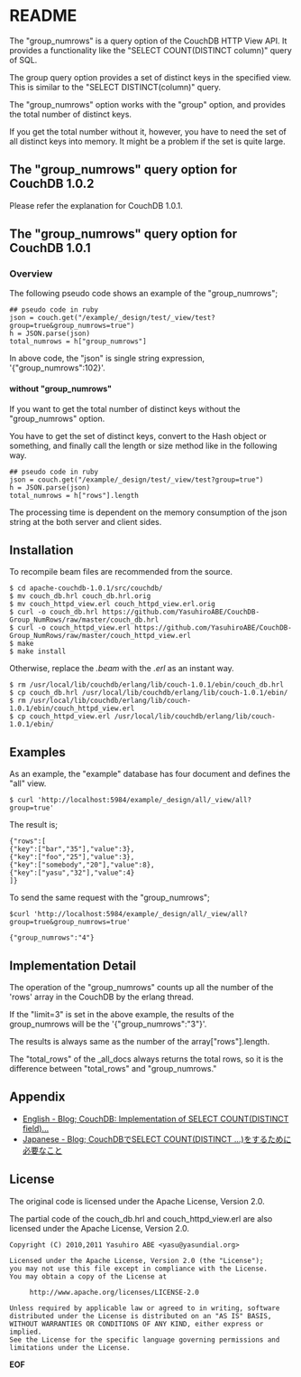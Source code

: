 <!-- -*- mode: markdown ; coding: utf-8 -*- -->

README
======
The "group\_numrows" is a query option of the CouchDB HTTP View API.
It provides a functionality like the "SELECT COUNT(DISTINCT column)" query of SQL.

The group query option provides a set of distinct keys in the specified view.
This is similar to the "SELECT DISTINCT(column)" query.

The "group\_numrows" option works with the "group" option, and provides the total number of distinct keys.

If you get the total number without it, however, you have to need the set of all distinct keys into memory.
It might be a problem if the set is quite large.

The "group_numrows" query option for CouchDB 1.0.2
--------------------------------------------------
Please refer the explanation for CouchDB 1.0.1.

The "group_numrows" query option for CouchDB 1.0.1
--------------------------------------------------

### Overview

The following pseudo code shows an example of the "group\_numrows";

    ## pseudo code in ruby
    json = couch.get("/example/_design/test/_view/test?group=true&group_numrows=true")
    h = JSON.parse(json)
    total_numrows = h["group_numrows"]

In above code, the "json" is single string expression, '{"group\_numrows":102}'.

#### without "group\_numrows"
If you want to get the total number of distinct keys without the "group\_numrows" option.

You have to get the set of distinct keys, convert to the Hash object or something, and finally call the length or size method like in the following way.

    ## pseudo code in ruby
    json = couch.get("/example/_design/test/_view/test?group=true")
    h = JSON.parse(json)
    total_numrows = h["rows"].length

The processing time is dependent on the memory consumption of the json string at the both server and client sides.

Installation
------------
To recompile beam files are recommended from the source.

    $ cd apache-couchdb-1.0.1/src/couchdb/
    $ mv couch_db.hrl couch_db.hrl.orig
    $ mv couch_httpd_view.erl couch_httpd_view.erl.orig
    $ curl -o couch_db.hrl https://github.com/YasuhiroABE/CouchDB-Group_NumRows/raw/master/couch_db.hrl
    $ curl -o couch_httpd_view.erl https://github.com/YasuhiroABE/CouchDB-Group_NumRows/raw/master/couch_httpd_view.erl
    $ make
    $ make install

Otherwise, replace the *.beam* with the *.erl* as an instant way.

    $ rm /usr/local/lib/couchdb/erlang/lib/couch-1.0.1/ebin/couch_db.hrl
    $ cp couch_db.hrl /usr/local/lib/couchdb/erlang/lib/couch-1.0.1/ebin/
    $ rm /usr/local/lib/couchdb/erlang/lib/couch-1.0.1/ebin/couch_httpd_view.erl
    $ cp couch_httpd_view.erl /usr/local/lib/couchdb/erlang/lib/couch-1.0.1/ebin/

Examples
--------
As an example, the "example" database has four document and defines the "all" view.

    $ curl 'http://localhost:5984/example/_design/all/_view/all?group=true'

The result is;

    {"rows":[
    {"key":["bar","35"],"value":3},
    {"key":["foo","25"],"value":3},
    {"key":["somebody","20"],"value":8},
    {"key":["yasu","32"],"value":4}
    ]}

To send the same request with the "group\_numrows";

    $curl 'http://localhost:5984/example/_design/all/_view/all?group=true&group_numrows=true'
    
    {"group_numrows":"4"}

Implementation Detail
---------------------
The operation of the "group\_numrows" counts up all the number of the 'rows' array in the CouchDB by the erlang thread.

If the "limit=3" is set in the above example, the results of the group\_numrows will be the '{"group\_numrows":"3"}'.

The results is always same as the number of the array["rows"].length.

The "total\_rows" of the \_all\_docs always returns the total rows, so it is the difference between "total\_rows" and "group\_numrows."

Appendix
--------

* [English - Blog; CouchDB: Implementation of SELECT COUNT(DISTINCT field)...](http://yasu-2.blogspot.com/2010/12/couchdb-implementation-of-select.html "CouchDB: Implementation of SELECT COUNT(DISTINCT field)")
* [Japanese - Blog; CouchDBでSELECT COUNT(DISTINCT ...)をするために必要なこと](http://yasu-2.blogspot.com/2010/12/couchdbselect-countdistinct.html "CouchDBでSELECT COUNT(DISTINCT ...)をするために必要なこと")

License
-------
The original code is licensed under the Apache License, Version 2.0.

The partial code of the couch\_db.hrl and couch\_httpd\_view.erl are also licensed under the Apache License, Version 2.0.

    Copyright (C) 2010,2011 Yasuhiro ABE <yasu@yasundial.org>

    Licensed under the Apache License, Version 2.0 (the "License");
    you may not use this file except in compliance with the License.
    You may obtain a copy of the License at
    
         http://www.apache.org/licenses/LICENSE-2.0
    
    Unless required by applicable law or agreed to in writing, software
    distributed under the License is distributed on an "AS IS" BASIS,
    WITHOUT WARRANTIES OR CONDITIONS OF ANY KIND, either express or implied.
    See the License for the specific language governing permissions and
    limitations under the License.

__EOF__
